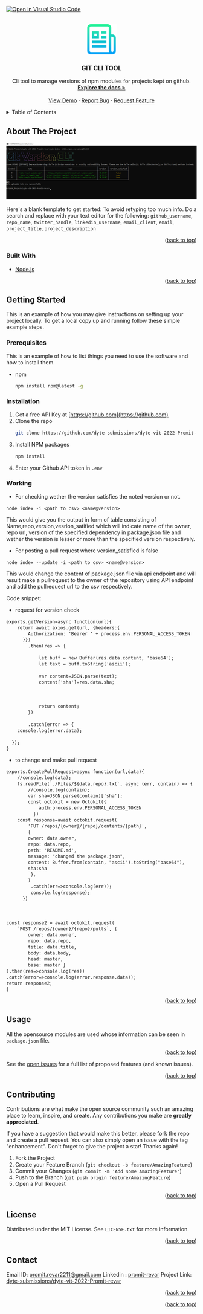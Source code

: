 [![Open in Visual Studio Code](https://classroom.github.com/assets/open-in-vscode-c66648af7eb3fe8bc4f294546bfd86ef473780cde1dea487d3c4ff354943c9ae.svg)](https://classroom.github.com/online_ide?assignment_repo_id=7947975&assignment_repo_type=AssignmentRepo)
<div id="top"></div>
<!--
*** Thanks for checking out the Best-README-Template. If you have a suggestion
*** that would make this better, please fork the repo and create a pull request
*** or simply open an issue with the tag "enhancement".
*** Don't forget to give the project a star!
*** Thanks again! Now go create something AMAZING! :D
-->



<!-- PROJECT SHIELDS -->
<!--
*** I'm using markdown "reference style" links for readability.
*** Reference links are enclosed in brackets [ ] instead of parentheses ( ).
*** See the bottom of this document for the declaration of the reference variables
*** for contributors-url, forks-url, etc. This is an optional, concise syntax you may use.
*** https://www.markdownguide.org/basic-syntax/#reference-style-links
-->




<!-- PROJECT LOGO -->
<br />
<div align="center">
  <a href="https://github.com/github_username/repo_name">
    <img src="images/logo.png" alt="Logo" width="80" height="80">
  </a>

<h3 align="center">GIT CLI TOOL</h3>

  <p align="center">
    Cli tool to manage versions of npm modules for projects kept on github.
    <br />
    <a href="#Working"><strong>Explore the docs »</strong></a>
    <br />
    <br />
    <a href="#">View Demo</a>
    ·
    <a href="#">Report Bug</a>
    ·
    <a href="#">Request Feature</a>
  </p>
</div>



<!-- TABLE OF CONTENTS -->
<details>
  <summary>Table of Contents</summary>
  <ol>
    <li>
      <a href="#about-the-project">About The Project</a>
      <ul>
        <li><a href="#built-with">Built With</a></li>
      </ul>
    </li>
    <li>
      <a href="#getting-started">Getting Started</a>
      <ul>
        <li><a href="#prerequisites">Prerequisites</a></li>
        <li><a href="#installation">Installation</a></li>
      </ul>
    </li>
    <li><a href="#usage">Usage</a></li>
    <li><a href="#roadmap">Roadmap</a></li>
    <li><a href="#contributing">Contributing</a></li>
    <li><a href="#license">License</a></li>
    <li><a href="#contact">Contact</a></li>
    <li><a href="#acknowledgments">Acknowledgments</a></li>
  </ol>
</details>



<!-- ABOUT THE PROJECT -->
## About The Project
<img src="images/screenshot.png" alt="output">


Here's a blank template to get started: To avoid retyping too much info. Do a search and replace with your text editor for the following: `github_username`, `repo_name`, `twitter_handle`, `linkedin_username`, `email_client`, `email`, `project_title`, `project_description`

<p align="right">(<a href="#top">back to top</a>)</p>



### Built With

* [Node.js](https://nodejs.org/)


<p align="right">(<a href="#top">back to top</a>)</p>



<!-- GETTING STARTED -->
## Getting Started

This is an example of how you may give instructions on setting up your project locally.
To get a local copy up and running follow these simple example steps.

### Prerequisites

This is an example of how to list things you need to use the software and how to install them.
* npm
  ```sh
  npm install npm@latest -g
  ```

### Installation

1. Get a free API Key at [https://github.com](https://github.com)
2. Clone the repo
   ```sh
   git clone https://github.com/dyte-submissions/dyte-vit-2022-Promit-revar.git
   ```
3. Install NPM packages
   ```sh
   npm install
   ```
4. Enter your Github API token in `.env`
  
### Working
- For checking wether the version satisfies the noted version or not.
```
node index -i <path to csv> <name@version>
```
This would give you the output in form of table consisting of Name,repo,version,vesrion_satified which will indicate name of the owner, repo url, version of the specified dependency in package.json file and wether the version is lesser or more than the specified version respectively.

- For posting a pull request where version_satisfied is false
```
node index --update -i <path to csv> <name@version>
```
This would change the content of package.json file via api endpoint and will result make a pullrequest to the owner of the repository using API endpoint and add the pullrequest url to the csv respectively.

Code snippet:
- request for version check
```
exports.getVersion=async function(url){
    return await axios.get(url, {headers:{
        Authorization: 'Bearer ' + process.env.PERSONAL_ACCESS_TOKEN
      }})
        .then(res => {
            
            let buff = new Buffer(res.data.content, 'base64');
            let text = buff.toString('ascii');
            
            var content=JSON.parse(text);
            content['sha']=res.data.sha;
            
            
            
            return content;
        })
        
        .catch(error => {
    console.log(error.data);
    
  });         
}
```
- to change and make pull request

```
exports.CreatePullRequest=async function(url,data){
    //console.log(data);
    fs.readFile(`./Files/${data.repo}.txt`, async (err, contain) => {
        //console.log(contain);
        var sha=JSON.parse(contain)['sha'];
        const octokit = new Octokit({
            auth:process.env.PERSONAL_ACCESS_TOKEN
          })
    const response=await octokit.request(
        'PUT /repos/{owner}/{repo}/contents/{path}',
        {
        owner: data.owner,
        repo: data.repo,
        path: 'README.md',
        message: "changed the package.json",
        content: Buffer.from(contain, "ascii").toString("base64"),
        sha:sha
         },
        )
         .catch(err=>console.log(err));
         console.log(response);
      })
      
    

const response2 = await octokit.request(
    `POST /repos/{owner}/{repo}/pulls`, {  
        owner: data.owner,
        repo: data.repo,
        title: data.title,
        body: data.body,
        head: master, 
        base: master }
).then(res=>console.log(res))
.catch(error=>console.log(error.response.data));
return response2;
}
```
<p align="right">(<a href="#top">back to top</a>)</p>



<!-- USAGE EXAMPLES -->
## Usage
All the opensource modules are used whose information can be seen in `package.json` file.

<p align="right">(<a href="#top">back to top</a>)</p>





See the [open issues](https://github.com/github_username/repo_name/issues) for a full list of proposed features (and known issues).

<p align="right">(<a href="#top">back to top</a>)</p>



<!-- CONTRIBUTING -->
## Contributing

Contributions are what make the open source community such an amazing place to learn, inspire, and create. Any contributions you make are **greatly appreciated**.

If you have a suggestion that would make this better, please fork the repo and create a pull request. You can also simply open an issue with the tag "enhancement".
Don't forget to give the project a star! Thanks again!

1. Fork the Project
2. Create your Feature Branch (`git checkout -b feature/AmazingFeature`)
3. Commit your Changes (`git commit -m 'Add some AmazingFeature'`)
4. Push to the Branch (`git push origin feature/AmazingFeature`)
5. Open a Pull Request

<p align="right">(<a href="#top">back to top</a>)</p>



<!-- LICENSE -->
## License

Distributed under the MIT License. See `LICENSE.txt` for more information.

<p align="right">(<a href="#top">back to top</a>)</p>



<!-- CONTACT -->
## Contact
Email ID: [promit.revar2211@gmail.com](promit.revar2211@gmail.com)
Linkedin : [promit-revar](https://www.linkedin.com/in/promit-revar-5b87381a3/)
Project Link: [dyte-submissions/dyte-vit-2022-Promit-revar](https://github.com/dyte-submissions/dyte-vit-2022-Promit-revar.git)

<p align="right">(<a href="#top">back to top</a>)</p>





<p align="right">(<a href="#top">back to top</a>)</p>


